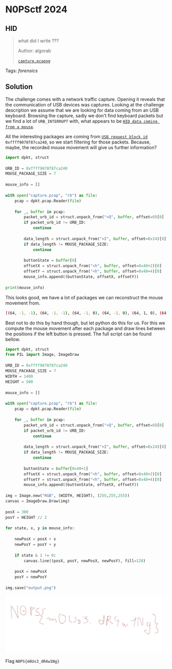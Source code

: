 # N0PSctf 2024

## HID

> what did I write ???
> 
> Author: algorab
> 
> [`capture.pcapng`](capture.pcapng)

Tags: _forensics_

## Solution
The challenge comes with a network traffic capture. Opening it reveals that the communication of USB devices was captures. Looking at the challenge description we assume that we are looking for data coming from an USB keyboard. Browsing the capture, sadly we don't find keyboard packets but we find a lot of `URB_INTERRUPT` with, what appears to be [`HID data coming from a mouse`](https://www.usb.org/sites/default/files/documents/hut1_12v2.pdf).

All the interesting packages are coming from [`USB request block id`](https://docs.kernel.org/driver-api/usb/URB.html) `0xffff9078f87ca240`, so we start filtering for those packets. Because, maybe, the recorded mouse movement will give us further information?

```python
import dpkt, struct

URB_ID = 0xffff9078f87ca240
MOUSE_PACKAGE_SIZE = 7

mouse_info = []

with open("capture.pcap", "rb") as file:
    pcap = dpkt.pcap.Reader(file)

    for _, buffer in pcap:
        packet_urb_id = struct.unpack_from("<Q", buffer, offset=0)[0]
        if packet_urb_id != URB_ID:
            continue

        data_length = struct.unpack_from("<I", buffer, offset=0x24)[0]
        if data_length != MOUSE_PACKAGE_SIZE:
            continue

        buttonState = buffer[0]
        offsetX = struct.unpack_from("<h", buffer, offset=0x40+2)[0]
        offsetY = struct.unpack_from("<h", buffer, offset=0x40+4)[0]
        mouse_info.append((buttonState, offsetX, offsetY))

print(mouse_info)
```

This looks good, we have a lot of packages we can reconstruct the mouse movement from.

```bash
[(64, -1, -1), (64, -1, -1), (64, -1, 0), (64, -1, 0), (64, 1, 0), (64, 1, 0), ...
```

Best not to do this by hand though, but let python do this for us. For this we compute the mouse movement after each package and draw lines between the positions if the left button is pressed. The full script can be found bellow.

```python
import dpkt, struct
from PIL import Image, ImageDraw

URB_ID = 0xffff9078f87ca240
MOUSE_PACKAGE_SIZE = 7
WIDTH = 1400
HEIGHT = 500

mouse_info = []

with open("capture.pcap", "rb") as file:
    pcap = dpkt.pcap.Reader(file)

    for _, buffer in pcap:
        packet_urb_id = struct.unpack_from("<Q", buffer, offset=0)[0]
        if packet_urb_id != URB_ID:
            continue

        data_length = struct.unpack_from("<I", buffer, offset=0x24)[0]
        if data_length != MOUSE_PACKAGE_SIZE:
            continue

        buttonState = buffer[0x40+1]
        offsetX = struct.unpack_from("<h", buffer, offset=0x40+2)[0]
        offsetY = struct.unpack_from("<h", buffer, offset=0x40+4)[0]
        mouse_info.append((buttonState, offsetX, offsetY))

img = Image.new("RGB", (WIDTH, HEIGHT), (255,255,255))
canvas = ImageDraw.Draw(img)

posX = 300
posY = HEIGHT // 2

for state, x, y in mouse_info:

    newPosX = posX + x
    newPosY = posY + y

    if state & 1 != 0:
        canvas.line((posX, posY, newPosX, newPosY), fill=128)

    posX = newPosX
    posY = newPosY

img.save("output.png")
```

![](output.png)

Flag `N0PS{m0Us3_dR4w1Ng}`